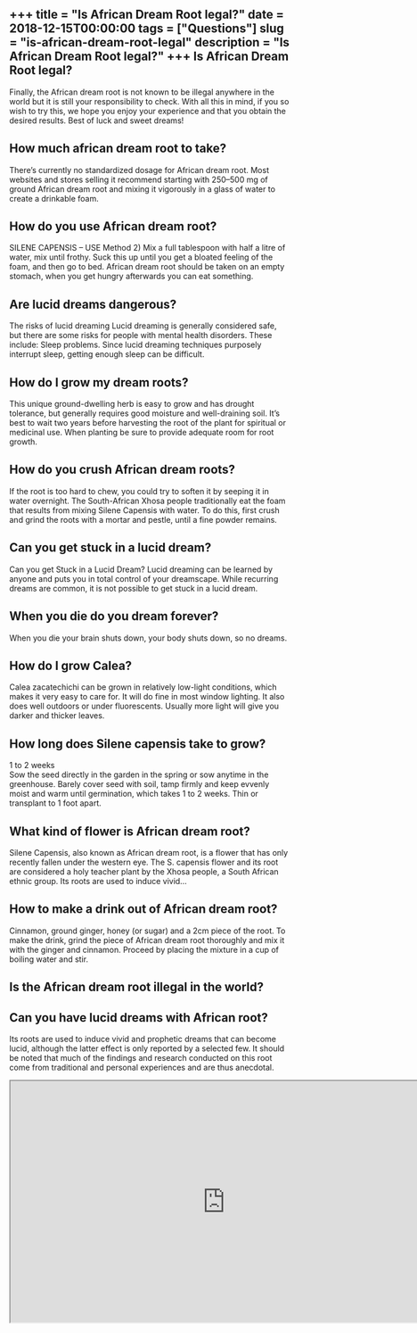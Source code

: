 +++
title = "Is African Dream Root legal?"
date = 2018-12-15T00:00:00
tags = ["Questions"]
slug = "is-african-dream-root-legal"
description = "Is African Dream Root legal?"
+++
Is African Dream Root legal?
----------------------------

Finally, the African dream root is not known to be illegal anywhere in the world but it is still your responsibility to check. With all this in mind, if you so wish to try this, we hope you enjoy your experience and that you obtain the desired results. Best of luck and sweet dreams!

How much african dream root to take?
------------------------------------

There’s currently no standardized dosage for African dream root. Most websites and stores selling it recommend starting with 250–500 mg of ground African dream root and mixing it vigorously in a glass of water to create a drinkable foam.

How do you use African dream root?
----------------------------------

SILENE CAPENSIS – USE Method 2) Mix a full tablespoon with half a litre of water, mix until frothy. Suck this up until you get a bloated feeling of the foam, and then go to bed. African dream root should be taken on an empty stomach, when you get hungry afterwards you can eat something.

Are lucid dreams dangerous?
---------------------------

The risks of lucid dreaming Lucid dreaming is generally considered safe, but there are some risks for people with mental health disorders. These include: Sleep problems. Since lucid dreaming techniques purposely interrupt sleep, getting enough sleep can be difficult.

How do I grow my dream roots?
-----------------------------

This unique ground-dwelling herb is easy to grow and has drought tolerance, but generally requires good moisture and well-draining soil. It’s best to wait two years before harvesting the root of the plant for spiritual or medicinal use. When planting be sure to provide adequate room for root growth.

How do you crush African dream roots?
-------------------------------------

If the root is too hard to chew, you could try to soften it by seeping it in water overnight. The South-African Xhosa people traditionally eat the foam that results from mixing Silene Capensis with water. To do this, first crush and grind the roots with a mortar and pestle, until a fine powder remains.

Can you get stuck in a lucid dream?
-----------------------------------

Can you get Stuck in a Lucid Dream? Lucid dreaming can be learned by anyone and puts you in total control of your dreamscape. While recurring dreams are common, it is not possible to get stuck in a lucid dream.

When you die do you dream forever?
----------------------------------

When you die your brain shuts down, your body shuts down, so no dreams.

How do I grow Calea?
--------------------

Calea zacatechichi can be grown in relatively low-light conditions, which makes it very easy to care for. It will do fine in most window lighting. It also does well outdoors or under fluorescents. Usually more light will give you darker and thicker leaves.

How long does Silene capensis take to grow?
-------------------------------------------

1 to 2 weeks  
Sow the seed directly in the garden in the spring or sow anytime in the greenhouse. Barely cover seed with soil, tamp firmly and keep evvenly moist and warm until germination, which takes 1 to 2 weeks. Thin or transplant to 1 foot apart.

What kind of flower is African dream root?
------------------------------------------

Silene Capensis, also known as African dream root, is a flower that has only recently fallen under the western eye. The S. capensis flower and its root are considered a holy teacher plant by the Xhosa people, a South African ethnic group. Its roots are used to induce vivid…

How to make a drink out of African dream root?
----------------------------------------------

Cinnamon, ground ginger, honey (or sugar) and a 2cm piece of the root. To make the drink, grind the piece of African dream root thoroughly and mix it with the ginger and cinnamon. Proceed by placing the mixture in a cup of boiling water and stir.

Is the African dream root illegal in the world?
-----------------------------------------------

Can you have lucid dreams with African root?
--------------------------------------------

Its roots are used to induce vivid and prophetic dreams that can become lucid, although the latter effect is only reported by a selected few. It should be noted that much of the findings and research conducted on this root come from traditional and personal experiences and are thus anecdotal.

<iframe allow="accelerometer; autoplay; clipboard-write; encrypted-media; gyroscope; picture-in-picture" allowfullscreen="" class="__youtube_prefs__  epyt-is-override  no-lazyload" data-no-lazy="1" data-origheight="433" data-origwidth="770" data-skipgform_ajax_framebjll="" height="433" id="_ytid_82691" loading="lazy" src="https://www.youtube.com/embed/XNd59Gl9r6o?enablejsapi=1&autoplay=0&cc_load_policy=0&cc_lang_pref=&iv_load_policy=1&loop=0&modestbranding=0&rel=1&fs=1&playsinline=0&autohide=2&theme=dark&color=red&controls=1&" title="YouTube player" width="770"></iframe>